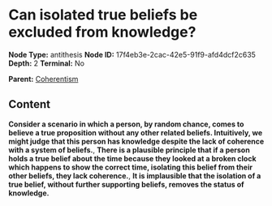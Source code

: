 # Can isolated true beliefs be excluded from knowledge?

**Node Type:** antithesis
**Node ID:** 17f4eb3e-2cac-42e5-91f9-afd4dcf2c635
**Depth:** 2
**Terminal:** No

**Parent:** [Coherentism](coherentism.md)

## Content

**Consider a scenario in which a person, by random chance, comes to believe a true proposition without any other related beliefs. Intuitively, we might judge that this person has knowledge despite the lack of coherence with a system of beliefs.**, **There is a plausible principle that if a person holds a true belief about the time because they looked at a broken clock which happens to show the correct time, isolating this belief from their other beliefs, they lack coherence.**, **It is implausible that the isolation of a true belief, without further supporting beliefs, removes the status of knowledge.**
